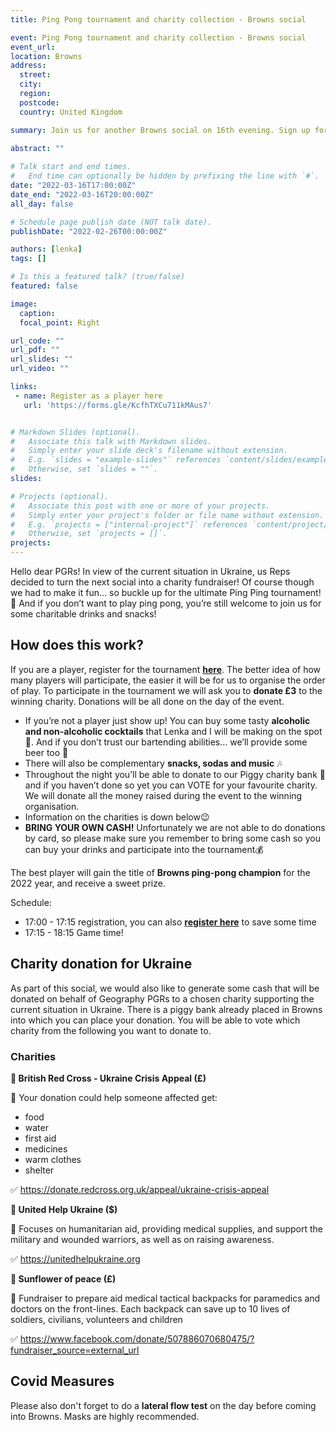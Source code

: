 ```yaml
---
title: Ping Pong tournament and charity collection - Browns social

event: Ping Pong tournament and charity collection - Browns social
event_url: 
location: Browns
address:
  street: 
  city: 
  region: 
  postcode: 
  country: United Kingdom

summary: Join us for another Browns social on 16th evening. Sign up for ping pong tournament and help raise money for Ukraine charity.
 
abstract: ""

# Talk start and end times.
#   End time can optionally be hidden by prefixing the line with `#`.
date: "2022-03-16T17:00:00Z"
date_end: "2022-03-16T20:00:00Z"
all_day: false

# Schedule page publish date (NOT talk date).
publishDate: "2022-02-26T00:00:00Z"

authors: [lenka]
tags: []

# Is this a featured talk? (true/false)
featured: false

image:
  caption: 
  focal_point: Right

url_code: ""
url_pdf: ""
url_slides: ""
url_video: ""

links:
 - name: Register as a player here
   url: 'https://forms.gle/KcfhTXCu711kMAus7'


# Markdown Slides (optional).
#   Associate this talk with Markdown slides.
#   Simply enter your slide deck's filename without extension.
#   E.g. `slides = "example-slides"` references `content/slides/example-slides.md`.
#   Otherwise, set `slides = ""`.
slides:

# Projects (optional).
#   Associate this post with one or more of your projects.
#   Simply enter your project's folder or file name without extension.
#   E.g. `projects = ["internal-project"]` references `content/project/deep-learning/index.md`.
#   Otherwise, set `projects = []`.
projects:
---
```


Hello dear PGRs! In view of the current situation in Ukraine, us Reps decided to turn the next social into a charity fundraiser! Of course though we had to make it fun… so buckle up for the ultimate Ping Ping tournament! 🏓 And if you don’t want to play ping pong, you’re still welcome to join us for some charitable drinks and snacks! 

## How does this work?

If you are a player, register for the tournament [**here**](https://forms.gle/KcfhTXCu711kMAus7). The better idea of how many players will participate, the easier it will be for us to organise the order of play. To participate in the tournament we will ask you to **donate £3** to the winning charity. Donations will be all done on the day of the event.

* If you’re not a player just show up! You can buy some tasty **alcoholic and non-alcoholic cocktails** that Lenka and I will be making on the spot🍹. And if you don’t trust our bartending abilities… we’ll provide some beer too 🍻 
* There will also be complementary **snacks, sodas and music** 🎶 
* Throughout the night you’ll be able to donate to our Piggy charity bank 🐷 and if you haven’t done so yet you can VOTE for your favourite charity. We will donate all the money raised during the event to the winning organisation. 
* Information on the charities is down below😉
* **BRING YOUR OWN CASH!** Unfortunately we are not able to do donations by card, so please make sure you remember to bring some cash so you can buy your drinks and participate into the tournament💰 

The best player will gain the title of **Browns ping-pong champion** for the 2022 year, and receive a sweet prize.

Schedule:

* 17:00 - 17:15 registration, you can also [**register here**](https://forms.gle/KcfhTXCu711kMAus7) to save some time
* 17:15 - 18:15 Game time!


## Charity donation for Ukraine

As part of this social, we would also like to generate some cash that will be donated on behalf of Geography PGRs to a chosen charity supporting the current situation in Ukraine. There is a piggy bank already placed in Browns into which you can place your donation. 
You will be able to vote which charity from the following you want to donate to.

### Charities

**🏥 British Red Cross - Ukraine Crisis Appeal (£)**

🐷 Your donation could help someone affected get:
* food
* water
* first aid
* medicines
* warm clothes
* shelter

✅ https://donate.redcross.org.uk/appeal/ukraine-crisis-appeal

**🤝 United Help Ukraine ($)**

🐷 Focuses on humanitarian aid, providing medical supplies, and support the military and wounded warriors, as well as on raising awareness. 

✅ https://unitedhelpukraine.org

**🌻 Sunflower of peace (£)**

🐷 Fundraiser to prepare aid medical tactical backpacks for paramedics and doctors on the front-lines. Each backpack can save up to 10 lives of soldiers, civilians, volunteers and children

✅ https://www.facebook.com/donate/507886070680475/?fundraiser_source=external_url


## Covid Measures
Please also don't forget to do a **lateral flow test** on the day before coming into Browns. Masks are highly recommended.
